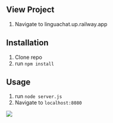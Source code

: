 ## View Project
1. Navigate to linguachat.up.railway.app

## Installation

1. Clone repo
2. run `npm install`

## Usage

1. run `node server.js`
2. Navigate to `localhost:8080`

![](<Screenshot 2024-11-19 at 8.21.27 PM.png>)
